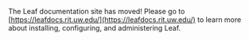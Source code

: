 The Leaf documentation site has moved! Please go to [https://leafdocs.rit.uw.edu/](https://leafdocs.rit.uw.edu/) to learn more about installing, configuring, and administering Leaf.